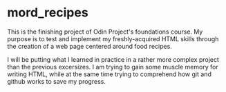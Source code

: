 # mord_recipes

This is the finishing project of Odin Project's foundations course. My purpose is to test and implement my freshly-acquired HTML skills through the creation of a web page centered around food recipes. 

I will be putting what I learned in practice in a rather more complex project than the previous excersizes. I am trying to gain some muscle memory for writing HTML, while at the same time trying to comprehend how git and github works to save my progress.